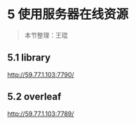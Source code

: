 # 5 使用服务器在线资源

> 本节整理：王琨

## 5.1 library
http://59.77.1.103:7790/

## 5.2 overleaf
http://59.77.1.103:7789/